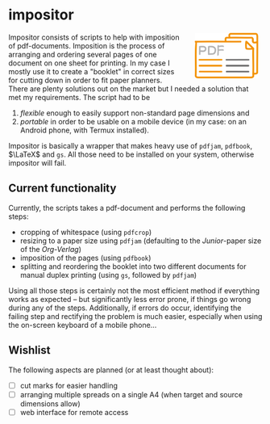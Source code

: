 # impositor
<img src="./logo-impositor.svg" width="25%" style="padding: 0 1ex 0 2em" align="right" />

Impositor consists of scripts to help with imposition of pdf-documents. Imposition is the process of arranging and ordering several pages of one document on one sheet for printing. In my case I mostly use it to create a "booklet" in correct sizes for cutting down in order to fit paper planners. There are plenty solutions out on the market but I needed a solution that met my requirements. The script had to be 
1. *flexible* enough to easily support non-standard page dimensions and
2. *portable* in order to be usable on a mobile device (in my case: on an Android phone, with Termux installed).

Impositor is basically a wrapper that makes heavy use of `pdfjam`, `pdfbook`, $\LaTeX$ and `gs`. All those need to be installed on your system, otherwise impositor will fail.

## Current functionality
Currently, the scripts takes a pdf-document and performs the following steps:
- cropping of whitespace (using `pdfcrop`)
- resizing to a paper size using `pdfjam` (defaulting to the *Junior*-paper size of the *Org-Verlag*)
- imposition of the pages (using `pdfbook`)
- splitting and reordering the booklet into two different documents for manual duplex printing (using `gs`, followed by `pdfjam`)

Using all those steps is certainly not the most efficient method if everything works as expected – but significantly less error prone, if things go wrong during any of the steps. Additionally, if errors do occur, identifying the failing step and rectifying the problem is much easier, especially when using the on-screen keyboard of a mobile phone...

## Wishlist
The following aspects are planned (or at least thought about):
- [ ] cut marks for easier handling
- [ ] arranging multiple spreads on a single A4 (when target and source dimensions allow)
- [ ] web interface for remote access